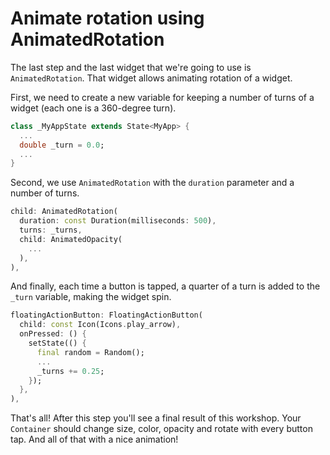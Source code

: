 # Animate rotation using AnimatedRotation

The last step and the last widget that we're going to use is 
`AnimatedRotation`. That widget allows animating rotation of a widget.

First, we need to create a new variable for keeping a number of turns of a 
widget (each one is a 360-degree turn).

```dart
class _MyAppState extends State<MyApp> {
  ...
  double _turn = 0.0;
  ...
}
```

Second, we use `AnimatedRotation` with the `duration` parameter and a number 
of turns.


```dart
child: AnimatedRotation(
  duration: const Duration(milliseconds: 500),
  turns: _turns,
  child: AnimatedOpacity(
    ...
  ),
),
```

And finally, each time a button is tapped, a quarter of a turn is added to 
the `_turn` variable, making the widget spin.  

```dart
floatingActionButton: FloatingActionButton(
  child: const Icon(Icons.play_arrow),
  onPressed: () {
    setState(() {
      final random = Random();
      ...
      _turns += 0.25;
    });
  },
),
```

That's all! After this step you'll see a final result of this workshop. Your 
`Container` should change size, color, opacity and rotate with every button 
tap. And all of that with a nice animation!